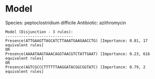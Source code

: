 
# Model

Species: peptoclostridium difficile
Antibiotic: azithromycin

```
Model (Disjunction - 3 rules):
------------------------------
Presence(ATTGAAGTTAGCATCTTAAATGAAGAACCTG) [Importance: 0.81, 17 equivalent rules]
OR
Presence(AAAATAAGTAAACAGGTAACGTCTATTGAAT) [Importance: 0.23, 616 equivalent rules]
OR
Presence(AGTCGCCCTTTTTTAAGGATACGGCGGTATC) [Importance: 0.79, 2 equivalent rules]

```

